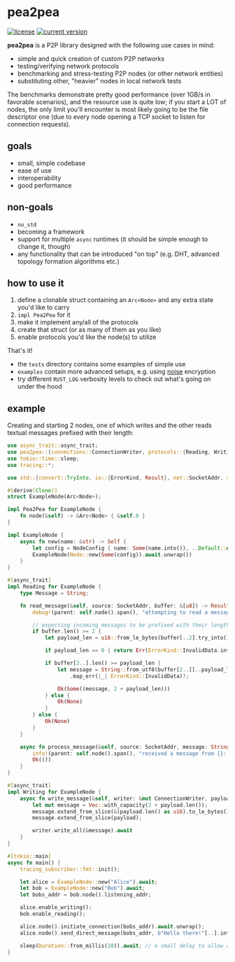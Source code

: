# pea2pea
[![license](https://img.shields.io/badge/license-CC0-blue.svg)](https://creativecommons.org/publicdomain/zero/1.0/)
[![current version](https://img.shields.io/crates/v/pea2pea.svg)](https://crates.io/crates/pea2pea)

**pea2pea** is a P2P library designed with the following use cases in mind:
- simple and quick creation of custom P2P networks
- testing/verifying network protocols
- benchmarking and stress-testing P2P nodes (or other network entities)
- substituting other, "heavier" nodes in local network tests

The benchmarks demonstrate pretty good performance (over 1GB/s in favorable scenarios), and the resource use is quite
low; if you start a LOT of nodes, the only limit you'll encounter is most likely going to be the file descriptor one
(due to every node opening a TCP socket to listen for connection requests).

## goals
- small, simple codebase
- ease of use
- interoperability
- good performance

## non-goals
- `no_std`
- becoming a framework
- support for multiple `async` runtimes (it should be simple enough to change it, though)
- any functionality that can be introduced "on top" (e.g. DHT, advanced topology formation algorithms etc.)

## how to use it
1. define a clonable struct containing an `Arc<Node>` and any extra state you'd like to carry
2. `impl Pea2Pea` for it
3. make it implement any/all of the protocols
4. create that struct (or as many of them as you like)
5. enable protocols you'd like the node(s) to utilize

That's it!

- the `tests` directory contains some examples of simple use
- `examples` contain more advanced setups, e.g. using [noise](https://noiseprotocol.org/noise.html) encryption
- try different `RUST_LOG` verbosity levels to check out what's going on under the hood

## example

Creating and starting 2 nodes, one of which writes and the other reads textual messages prefixed with their length:

```rust
use async_trait::async_trait;
use pea2pea::{connections::ConnectionWriter, protocols::{Reading, Writing}, *};
use tokio::time::sleep;
use tracing::*;

use std::{convert::TryInto, io::{ErrorKind, Result}, net::SocketAddr, sync::Arc, time::Duration};

#[derive(Clone)]
struct ExampleNode(Arc<Node>);

impl Pea2Pea for ExampleNode {
    fn node(&self) -> &Arc<Node> { &self.0 }
}

impl ExampleNode {
    async fn new(name: &str) -> Self {
        let config = NodeConfig { name: Some(name.into()), ..Default::default() };
        ExampleNode(Node::new(Some(config)).await.unwrap())
    }
}

#[async_trait]
impl Reading for ExampleNode {
    type Message = String;

    fn read_message(&self, source: SocketAddr, buffer: &[u8]) -> Result<Option<(String, usize)>> {
        debug!(parent: self.node().span(), "attempting to read a message from {}", source);

        // expecting incoming messages to be prefixed with their length encoded as a LE u16
        if buffer.len() >= 2 {
            let payload_len = u16::from_le_bytes(buffer[..2].try_into().unwrap()) as usize;

            if payload_len == 0 { return Err(ErrorKind::InvalidData.into()); }

            if buffer[2..].len() >= payload_len {
                let message = String::from_utf8(buffer[2..][..payload_len].to_vec())
                    .map_err(|_| ErrorKind::InvalidData)?;

                Ok(Some((message, 2 + payload_len)))
            } else {
                Ok(None)
            }
        } else {
            Ok(None)
        }
    }

    async fn process_message(&self, source: SocketAddr, message: String) -> Result<()> {
        info!(parent: self.node().span(), "received a message from {}: {}", source, message);
        Ok(())
    }
}

#[async_trait]
impl Writing for ExampleNode {
    async fn write_message(&self, writer: &mut ConnectionWriter, payload: &[u8]) -> Result<()> {
        let mut message = Vec::with_capacity(2 + payload.len());
        message.extend_from_slice(&(payload.len() as u16).to_le_bytes());
        message.extend_from_slice(payload);

        writer.write_all(&message).await
    }
}

#[tokio::main]
async fn main() {
    tracing_subscriber::fmt::init();

    let alice = ExampleNode::new("Alice").await;
    let bob = ExampleNode::new("Bob").await;
    let bobs_addr = bob.node().listening_addr;

    alice.enable_writing();
    bob.enable_reading();

    alice.node().initiate_connection(bobs_addr).await.unwrap();
    alice.node().send_direct_message(bobs_addr, b"Hello there!"[..].into()).await.unwrap();

    sleep(Duration::from_millis(10)).await; // a small delay to allow all the logs to be displayed
}
```
